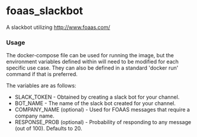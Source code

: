 # foaas_slackbot
A slackbot utilizing http://www.foaas.com/

### Usage
The docker-compose file can be used for running the image, but the environment variables defined within will need to be modified for each specific use case. They can also be defined in a standard 'docker run' command if that is preferred. 

The variables are as follows:
* SLACK_TOKEN - Obtained by creating a slack bot for your channel.
* BOT_NAME - The name of the slack bot created for your channel.
* COMPANY_NAME (optional) - Used for FOAAS messages that require a company name.
* RESPONSE_PROB (optional) - Probability of responding to any message (out of 100). Defaults to 20.
